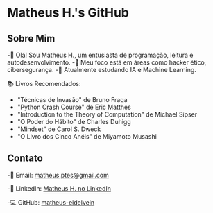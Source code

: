 # Matheus H.'s GitHub

## Sobre Mim

-👋 Olá! Sou Matheus H., um entusiasta de programação, leitura e autodesenvolvimento.
-🎯 Meu foco está em áreas como hacker ético, cibersegurança.
-🚀 Atualmente estudando IA e Machine Learning.

📚 Livros Recomendados:

- "Técnicas de Invasão" de Bruno Fraga
- "Python Crash Course" de Eric Matthes
- "Introduction to the Theory of Computation" de Michael Sipser
- "O Poder do Hábito" de Charles Duhigg
- "Mindset" de Carol S. Dweck
- "O Livro dos Cinco Anéis" de Miyamoto Musashi


## Contato

-📧 Email: [matheus.ptes@gmail.com](mailto:matheus.ptes@gmail.com)

-🔗 LinkedIn: [Matheus H. no LinkedIn](https://www.linkedin.com/in/matheus-henrique-7b2689240/)

-💻 GitHub: [matheus-eidelvein](https://github.com/matheus-eidelvein)
